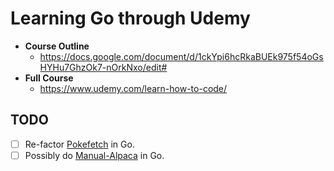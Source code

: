 # Learning Go through Udemy

* **Course Outline**
    * https://docs.google.com/document/d/1ckYpi6hcRkaBUEk975f54oGsHYHu7GhzOk7-nOrkNxo/edit#
* **Full Course**
    * https://www.udemy.com/learn-how-to-code/

## TODO
* [ ] Re-factor [Pokefetch](https://github.com/rmccorm4/Pokefetch) in Go.
* [ ] Possibly do [Manual-Alpaca](https://github.com/rmccorm4/manual-alpaca) in Go.
